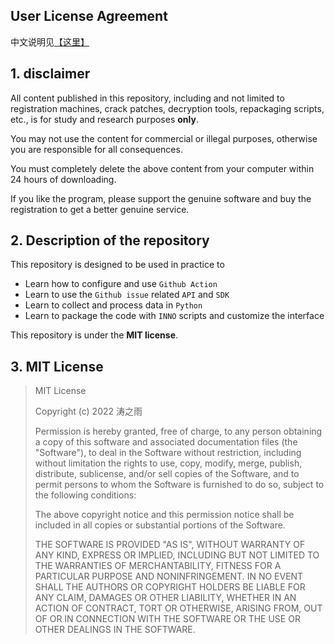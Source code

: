 ## User License Agreement

中文说明见[【这里】](license.zh.md)

## 1. disclaimer

All content published in this repository, including and not limited to registration machines, crack patches, decryption tools, repackaging scripts, etc., is for study and research purposes **only**.

You may not use the content for commercial or illegal purposes, otherwise you are responsible for all consequences.

You must completely delete the above content from your computer within 24 hours of downloading.

If you like the program, please support the genuine software and buy the registration to get a better genuine service.

## 2. Description of the repository

This repository is designed to be used in practice to
- Learn how to configure and use `Github Action`
- Learn to use the `Github issue` related `API` and `SDK`
- Learn to collect and process data in `Python`
- Learn to package the code with `INNO` scripts and customize the interface

This repository is under the **MIT license**.

## 3. MIT License
> MIT License
>
> Copyright (c) 2022 涛之雨
>
> Permission is hereby granted, free of charge, to any person obtaining a copy
> of this software and associated documentation files (the "Software"), to deal
> in the Software without restriction, including without limitation the rights
> to use, copy, modify, merge, publish, distribute, sublicense, and/or sell
> copies of the Software, and to permit persons to whom the Software is
> furnished to do so, subject to the following conditions:
> 
> The above copyright notice and this permission notice shall be included in all
> copies or substantial portions of the Software.
> 
> THE SOFTWARE IS PROVIDED "AS IS", WITHOUT WARRANTY OF ANY KIND, EXPRESS OR
> IMPLIED, INCLUDING BUT NOT LIMITED TO THE WARRANTIES OF MERCHANTABILITY,
> FITNESS FOR A PARTICULAR PURPOSE AND NONINFRINGEMENT. IN NO EVENT SHALL THE
> AUTHORS OR COPYRIGHT HOLDERS BE LIABLE FOR ANY CLAIM, DAMAGES OR OTHER
> LIABILITY, WHETHER IN AN ACTION OF CONTRACT, TORT OR OTHERWISE, ARISING FROM,
> OUT OF OR IN CONNECTION WITH THE SOFTWARE OR THE USE OR OTHER DEALINGS IN THE
> SOFTWARE.
